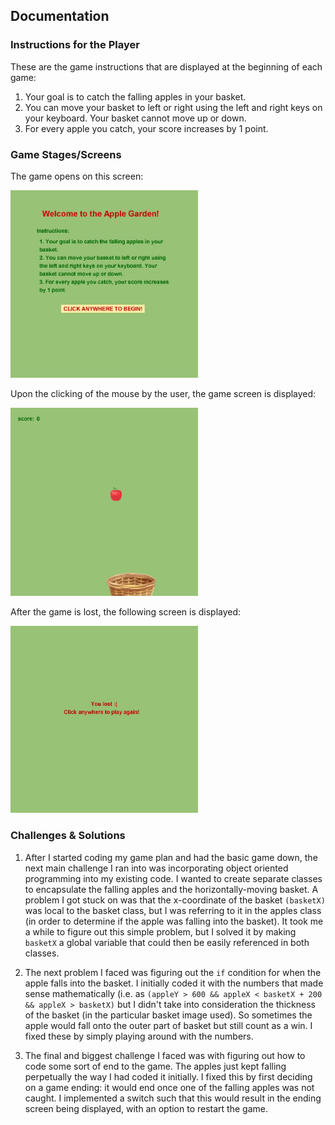 ## Documentation

### Instructions for the Player
These are the game instructions that are displayed at the beginning of each game:
1. Your goal is to catch the falling apples in your basket.
2. You can move your basket to left or right using the left and right keys on your keyboard. Your basket cannot move up or down. 
3. For every apple you catch, your score increases by 1 point. 

### Game Stages/Screens
The game opens on this screen:

<img src="opening-screen.JPG" width="300">

Upon the clicking of the mouse by the user, the game screen is displayed:

<img src="game-screen.JPG" width="300">

After the game is lost, the following screen is displayed:

<img src="ending-screen.JPG" width="300">

### Challenges & Solutions
1. After I started coding my game plan and had the basic game down, the next main challenge I ran into was incorporating object oriented programming into my existing code. I wanted to create separate classes to encapsulate the falling apples and the horizontally-moving basket. A problem I got stuck on was that the x-coordinate of the basket ```(basketX)``` was local to the basket class, but I was referring to it in the apples class (in order to determine if the apple was falling into the basket). It took me a while to figure out this simple problem, but I solved it by making ```basketX``` a global variable that could then be easily referenced in both classes. 

2. The next problem I faced was figuring out the ```if``` condition for when the apple falls into the basket. I initially coded it with the numbers that made sense mathematically (i.e. as ```(appleY > 600 && appleX < basketX + 200 && appleX > basketX)``` but I didn't take into consideration the thickness of the basket (in the particular basket image used). So sometimes the apple would fall onto the outer part of basket but still count as a win. I fixed these by simply playing around with the numbers.

3. The final and biggest challenge I faced was with figuring out how to code some sort of end to the game. The apples just kept falling perpetually the way I had coded it initially. I fixed this by first deciding on a game ending: it would end once one of the falling apples was not caught. I implemented a switch such that this would result in the ending screen being displayed, with an option to restart the game.
